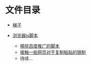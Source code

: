 # 文件目录
- [梯子](https://github.com/guimeisang/All-kinds-of-funny-things/tree/master/%E6%A2%AF%E5%AD%90)

- [浏览器js脚本](https://github.com/guimeisang/All-kinds-of-funny-things/tree/master/%E6%B5%8F%E8%A7%88%E5%99%A8js%E8%84%9A%E6%9C%AC)
	- [移除百度推广的脚本](https://github.com/guimeisang/All-kinds-of-funny-things/tree/master/%E6%B5%8F%E8%A7%88%E5%99%A8js%E8%84%9A%E6%9C%AC/remove-baidu-search-ad)
	- [接触一些网页对于复制粘贴的限制](https://github.com/guimeisang/All-kinds-of-funny-things/tree/master/%E6%B5%8F%E8%A7%88%E5%99%A8js%E8%84%9A%E6%9C%AC/remove-web-limits)
	- 待续...
